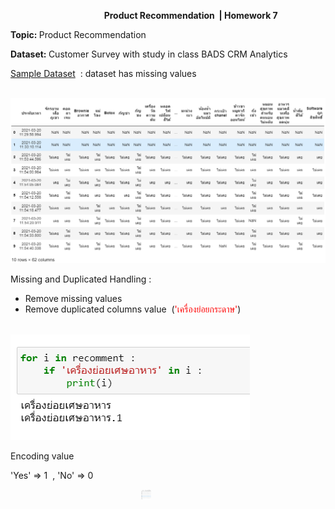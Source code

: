 <p>&nbsp; &nbsp; &nbsp; &nbsp; &nbsp; &nbsp; &nbsp; &nbsp; &nbsp; &nbsp; &nbsp; &nbsp; &nbsp; &nbsp; &nbsp; &nbsp; &nbsp; &nbsp; &nbsp; <strong>Product Recommendation&nbsp;&nbsp;| Homework 7</strong></p>
<p><strong>Topic:&nbsp;</strong>Product Recommendation</p>
<p><strong>Dataset:&nbsp;</strong>Customer Survey with study in class BADS CRM Analytics</p>
<p><span style="text-decoration: underline;">Sample Dataset</span>&nbsp; : dataset has missing values</p>
<p>&nbsp; &nbsp; &nbsp; &nbsp; &nbsp; &nbsp; &nbsp; &nbsp; &nbsp; &nbsp; &nbsp; &nbsp; &nbsp; &nbsp; &nbsp; &nbsp; &nbsp; &nbsp; &nbsp; &nbsp; &nbsp; &nbsp; &nbsp; &nbsp; &nbsp; &nbsp; &nbsp;&nbsp;<img src="https://github.com/rangsarid/BADS7105/blob/main/Homework%2007/sample_data.png" /></p>
<p>Missing and Duplicated Handling :</p>
<ul>
<li>Remove missing values</li>
<li>Remove duplicated columns value&nbsp; (<span style="color: #ff0000;">'เครื่องย่อยกระดาษ'</span>)</li>
</ul>
<p>&nbsp; &nbsp; &nbsp; &nbsp; &nbsp; &nbsp; &nbsp; &nbsp; &nbsp; &nbsp; &nbsp; &nbsp; &nbsp; &nbsp; &nbsp; &nbsp; &nbsp; &nbsp; &nbsp; &nbsp; &nbsp; &nbsp; &nbsp; &nbsp; &nbsp; &nbsp; &nbsp; &nbsp;&nbsp;<img src="https://github.com/rangsarid/BADS7105/blob/main/Homework%2007/duplicated_values.png" /></p>
<p>Encoding value&nbsp;</p>
<p>'Yes' =&gt; 1&nbsp; , 'No' =&gt; 0&nbsp;</p>
<p>&nbsp;&nbsp; &nbsp; &nbsp; &nbsp; &nbsp; &nbsp; &nbsp; &nbsp; &nbsp; &nbsp; &nbsp; &nbsp; &nbsp; &nbsp; &nbsp; &nbsp; &nbsp; &nbsp; &nbsp; &nbsp; &nbsp; &nbsp; &nbsp; &nbsp; &nbsp; &nbsp;&nbsp;<img src="https://github.com/rangsarid/BADS7105/blob/main/Homework%2007/encode.png" width="16" height="16" /></p>
